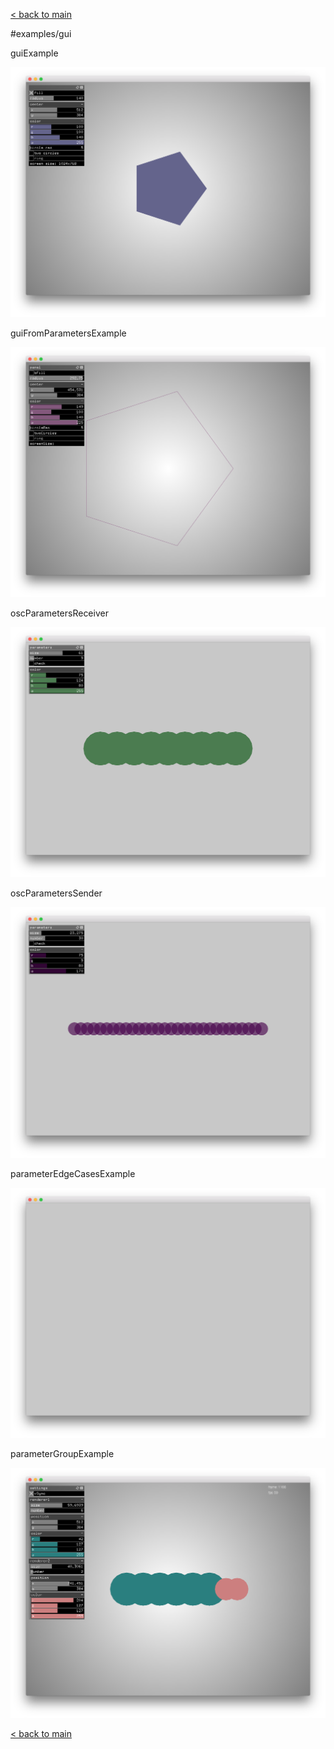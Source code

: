 [< back to main](../README.md)

#examples/gui

guiExample

![guiExample](guiExample.png)

guiFromParametersExample

![guiFromParametersExample](guiFromParametersExample.png)

oscParametersReceiver

![oscParametersReceiver](oscParametersReceiver.png)

oscParametersSender

![oscParametersSender](oscParametersSender.png)

parameterEdgeCasesExample

![parameterEdgeCasesExample](parameterEdgeCasesExample.png)

parameterGroupExample

![parameterGroupExample](parameterGroupExample.png)

[< back to main](../README.md)

